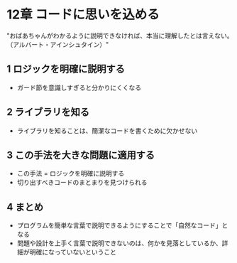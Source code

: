 12章 コードに思いを込める
==========================
"おばあちゃんがわかるように説明できなければ、本当に理解したとは言えない。　（アルバート・アインシュタイン）"


1 ロジックを明確に説明する
-------------------------
- ガード節を意識しすぎると分かりにくくなる


2 ライブラリを知る
-------------------------
- ライブラリを知ることは、簡潔なコードを書くために欠かせない


3 この手法を大きな問題に適用する
-------------------------
- この手法 = ロジックを明確に説明する
- 切り出すべきコードのまとまりを見つけられる


4 まとめ
-------------------------
- プログラムを簡単な言葉で説明できるようにすることで「自然なコード」となる
- 問題や設計を上手く言葉で説明できないのは、何かを見落としているか、詳細が明確になっていないということ  

